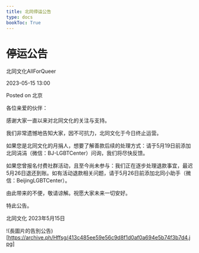 ```yaml
---
title: 北同停运公告
type: docs
bookToc: True
---
```


# 停运公告

北同文化AllForQueer

2023-05-15 13:00

Posted on 北京

各位亲爱的伙伴： 

感谢大家一直以来对北同文化的关注与支持。 

我们非常遗憾地告知大家，因不可抗力，北同文化于今日终止运营。 

如果您是北同文化的月捐人，想要了解善款后续的处理方式：请于5月19日前添加北同涓涓（微信：BJ-LGBTCenter）问询，我们将尽快反馈。 

如果您曾报名付费社群活动，且至今尚未参与：我们正在逐步处理退款事宜，最迟5月26日退还到账。如有活动退款相关问题，请于5月26日前添加北同小助手（微信：BeijingLGBTCenter）。

由此带来的不便，敬请谅解。祝愿大家未来一切安好。

特此公告。


北同文化
2023年5月15日

!(長圖片的告別公告)[https://archive.ph/Hffsg/413c485ee59e56c9d8f1d0af0a694e5b74f3b7d4.jpg]